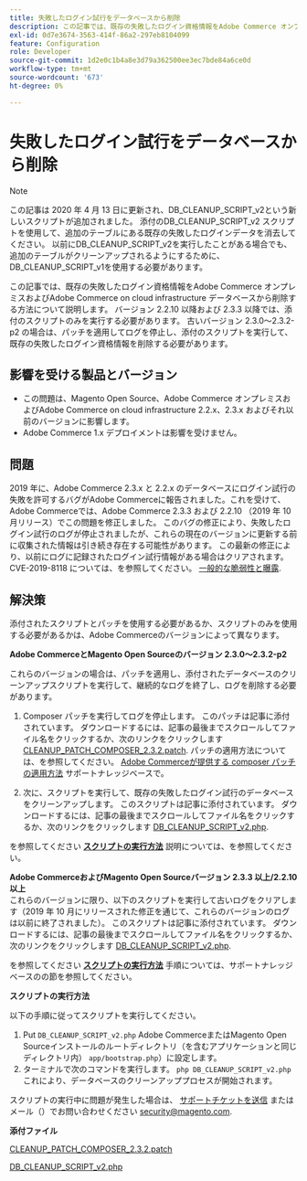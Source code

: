 ```yaml
---
title: 失敗したログイン試行をデータベースから削除
description: この記事では、既存の失敗したログイン資格情報をAdobe Commerce オンプレミスおよびAdobe Commerce on cloud infrastructure データベースから削除する方法について説明します。 バージョン 2.2.10 以降および 2.3.3 以降では、添付のスクリプトのみを実行する必要があります。 古いバージョン 2.3.0～2.3.2-p2 の場合は、パッチを適用してログを停止し、添付のスクリプトを実行して、既存の失敗したログイン資格情報を削除する必要があります。
exl-id: 0d7e3674-3563-414f-86a2-297eb8104099
feature: Configuration
role: Developer
source-git-commit: 1d2e0c1b4a8e3d79a362500ee3ec7bde84a6ce0d
workflow-type: tm+mt
source-wordcount: '673'
ht-degree: 0%

---
```


# 失敗したログイン試行をデータベースから削除

>[!NOTE]
>
>この記事は 2020 年 4 月 13 日に更新され、DB\_CLEANUP\_SCRIPT\_v2という新しいスクリプトが追加されました。 添付のDB\_CLEANUP\_SCRIPT\_v2 スクリプトを使用して、追加のテーブルにある既存の失敗したログインデータを消去してください。 以前にDB\_CLEANUP\_SCRIPT\_v2を実行したことがある場合でも、追加のテーブルがクリーンアップされるようにするために、DB\_CLEANUP\_SCRIPT\_v1を使用する必要があります。

この記事では、既存の失敗したログイン資格情報をAdobe Commerce オンプレミスおよびAdobe Commerce on cloud infrastructure データベースから削除する方法について説明します。 バージョン 2.2.10 以降および 2.3.3 以降では、添付のスクリプトのみを実行する必要があります。 古いバージョン 2.3.0～2.3.2-p2 の場合は、パッチを適用してログを停止し、添付のスクリプトを実行して、既存の失敗したログイン資格情報を削除する必要があります。

## **影響を受ける製品とバージョン**

* この問題は、Magento Open Source、Adobe Commerce オンプレミスおよびAdobe Commerce on cloud infrastructure 2.2.x、2.3.x およびそれ以前のバージョンに影響します。
* Adobe Commerce 1.x デプロイメントは影響を受けません。

## 問題

2019 年に、Adobe Commerce 2.3.x と 2.2.x のデータベースにログイン試行の失敗を許可するバグがAdobe Commerceに報告されました。これを受けて、Adobe Commerceでは、Adobe Commerce 2.3.3 および 2.2.10 （2019 年 10 月リリース）でこの問題を修正しました。 このバグの修正により、失敗したログイン試行のログが停止されましたが、これらの現在のバージョンに更新する前に収集された情報は引き続き存在する可能性があります。 この最新の修正により、以前にログに記録されたログイン試行情報がある場合はクリアされます。   CVE-2019-8118 については、を参照してください。 [一般的な脆弱性と曝露](https://cve.mitre.org/cgi-bin/cvename.cgi?name=CVE-2019-8118).

## 解決策

添付されたスクリプトとパッチを使用する必要があるか、スクリプトのみを使用する必要があるかは、Adobe Commerceのバージョンによって異なります。

**Adobe CommerceとMagento Open Sourceのバージョン 2.3.0～2.3.2-p2**

これらのバージョンの場合は、パッチを適用し、添付されたデータベースのクリーンアップスクリプトを実行して、継続的なログを終了し、ログを削除する必要があります。

1. Composer パッチを実行してログを停止します。 このパッチは記事に添付されています。 ダウンロードするには、記事の最後までスクロールしてファイル名をクリックするか、次のリンクをクリックします [CLEANUP\_PATCH\_COMPOSER\_2.3.2.patch](assets/CLEANUP_PATCH_COMPOSER_2.3.2.patch.zip). パッチの適用方法については、を参照してください。 [Adobe Commerceが提供する composer パッチの適用方法](/help/how-to/general/how-to-apply-a-composer-patch-provided-by-magento.md) サポートナレッジベースで。

1. 次に、スクリプトを実行して、既存の失敗したログイン試行のデータベースをクリーンアップします。 このスクリプトは記事に添付されています。 ダウンロードするには、記事の最後までスクロールしてファイル名をクリックするか、次のリンクをクリックします [DB\_CLEANUP\_SCRIPT\_v2.php](assets/DB_CLEANUP_SCRIPT_v2.php.zip).

を参照してください [**スクリプトの実行方法**](/help/troubleshooting/known-issues-patches-attached/remove-failed-login-attempts-from-the-database.md#run_script) 説明については、を参照してください。

**Adobe CommerceおよびMagento Open Sourceバージョン 2.3.3 以上/2.2.10 以上**<br>
これらのバージョンに限り、以下のスクリプトを実行して古いログをクリアします（2019 年 10 月にリリースされた修正を通じて、これらのバージョンのログは以前に終了されました）。 このスクリプトは記事に添付されています。 ダウンロードするには、記事の最後までスクロールしてファイル名をクリックするか、次のリンクをクリックします [DB\_CLEANUP\_SCRIPT\_v2.php](assets/DB_CLEANUP_SCRIPT_v2.php.zip).

を参照してください [**スクリプトの実行方法**](/help/troubleshooting/known-issues-patches-attached/remove-failed-login-attempts-from-the-database.md#run_script) 手順については、サポートナレッジベースのの節を参照してください。

**スクリプトの実行方法**

以下の手順に従ってスクリプトを実行してください。

1. Put `DB_CLEANUP_SCRIPT_v2.php` Adobe CommerceまたはMagento Open Sourceインストールのルートディレクトリ（を含むアプリケーションと同じディレクトリ内） `app/bootstrap.php`）に設定します。
1. ターミナルで次のコマンドを実行します。 `php DB_CLEANUP_SCRIPT_v2.php` これにより、データベースのクリーンアッププロセスが開始されます。

スクリプトの実行中に問題が発生した場合は、 [サポートチケットを送信](/help/help-center-guide/help-center/magento-help-center-user-guide.md#submit-ticket) またはメール（）でお問い合わせください [security@magento.com](mailto:security@magento.com).

**添付ファイル**

[CLEANUP\_PATCH\_COMPOSER\_2.3.2.patch](assets/CLEANUP_PATCH_COMPOSER_2.3.2.patch.zip)

[DB\_CLEANUP\_SCRIPT\_v2.php](assets/DB_CLEANUP_SCRIPT_v2.php.zip)
